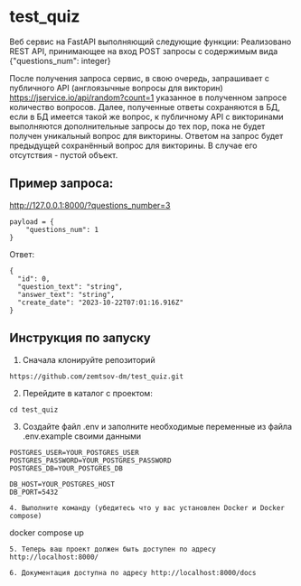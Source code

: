 # test_quiz

Веб сервис на FastAPI выполняющий следующие функции:
Реализовано REST API, принимающее на вход POST запросы с содержимым вида {"questions_num": integer}

После получения запроса сервис, в свою очередь, запрашивает с публичного API (англоязычные вопросы для викторин) https://jservice.io/api/random?count=1 указанное в полученном запросе количество вопросов.
Далее, полученные ответы сохраняются в БД, если в БД имеется такой же вопрос, к публичному API с викторинами выполняются дополнительные запросы до тех пор, пока не будет получен уникальный вопрос для викторины.
Ответом на запрос будет предыдущей сохранённый вопрос для викторины. В случае его отсутствия - пустой объект.

## Пример запроса:

http://127.0.0.1:8000/?questions_number=3

```
payload = {
    "questions_num": 1
}
```

Ответ:

```
{
  "id": 0,
  "question_text": "string",
  "answer_text": "string",
  "create_date": "2023-10-22T07:01:16.916Z"
}
```

## Инструкция по запуску

1. Сначала клонируйте репозиторий

```
https://github.com/zemtsov-dm/test_quiz.git
```

2. Перейдите в каталог с проектом:

```
cd test_quiz
```

3. Создайте файл .env и заполните необходимые переменные из файла .env.example своими данными

```
POSTGRES_USER=YOUR_POSTGRES_USER
POSTGRES_PASSWORD=YOUR_POSTGRES_PASSWORD
POSTGRES_DB=YOUR_POSTGRES_DB

DB_HOST=YOUR_POSTGRES_HOST
DB_PORT=5432
```
```
4. Выполните команду (убедитесь что у вас установлен Docker и Docker compose)

```
docker compose up
```
5. Теперь ваш проект должен быть доступен по адресу http://localhost:8000/
   
6. Документация доступна по адресу http://localhost:8000/docs


